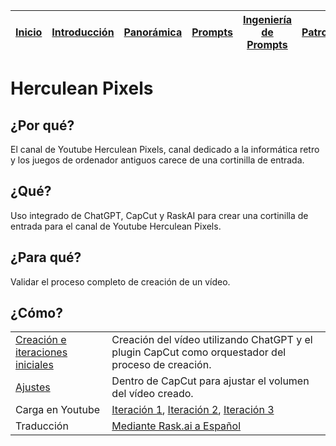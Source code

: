 <div align=right>

|[Inicio](/README.md)|[Introducción](/documentos/intro.md)|[Panorámica](/documentos/panorámica.md)|[Prompts](/prompts/README.md)|[Ingeniería de Prompts](/ingenieriaDePrompts/README.md)|[Patrones](/ingenieriaDePrompts/patrones/README.md)|[Casos de Uso](/casosDeUso/README.md)|
|-|-|-|-|-|-|-

</div>

# Herculean Pixels

## ¿Por qué?

El canal de Youtube Herculean Pixels, canal dedicado a la informática retro y los juegos de ordenador antiguos carece de una cortinilla de entrada.

## ¿Qué?

Uso integrado de ChatGPT, CapCut y RaskAI para crear una cortinilla de entrada para el canal de Youtube Herculean Pixels.

## ¿Para qué?

Validar el proceso completo de creación de un vídeo.

## ¿Cómo?

|||
|-|-|
[Creación e iteraciones iniciales](https://chat.openai.com/share/082a7e95-bcbd-456a-9fc3-82f6d9e31a44)|Creación del vídeo utilizando ChatGPT y el plugin CapCut como orquestador del proceso de creación.
[Ajustes](https://www.capcut.com/my-cloud/7276771549347250177)|Dentro de CapCut para ajustar el volumen del vídeo creado.
Carga en Youtube|[Iteración 1](https://www.youtube.com/watch?v=-As2NN1WLbY), [Iteración 2](https://www.youtube.com/watch?v=YddaMOj26QI), [Iteración 3](https://www.youtube.com/watch?v=VpbEuDfcnm4)
Traducción|[Mediante Rask.ai a Español](https://www.youtube.com/watch?v=qCsdmBj2ujM)
